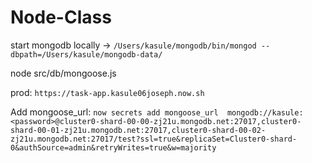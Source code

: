 # Node-Class

start mongodb locally -> `/Users/kasule/mongodb/bin/mongod --dbpath=/Users/kasule/mongodb-data/`

node src/db/mongoose.js

prod: `https://task-app.kasule06joseph.now.sh `

Add mongoose_url: `now secrets add mongoose_url  mongodb://kasule:<password>@cluster0-shard-00-00-zj21u.mongodb.net:27017,cluster0-shard-00-01-zj21u.mongodb.net:27017,cluster0-shard-00-02-zj21u.mongodb.net:27017/test?ssl=true&replicaSet=Cluster0-shard-0&authSource=admin&retryWrites=true&w=majority`
